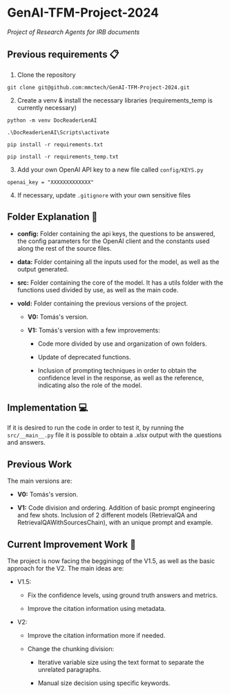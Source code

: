 # GenAI-TFM-Project-2024

_Project of Research Agents for IRB documents_

## Previous requirements 📋

 1. Clone the repository

```
git clone git@github.com:mmctech/GenAI-TFM-Project-2024.git
```

 2. Create a venv & install the necessary libraries (requirements_temp is currently necessary)

```
python -m venv DocReaderLenAI

.\DocReaderLenAI\Scripts\activate

pip install -r requirements.txt

pip install -r requirements_temp.txt
```

 3. Add your own OpenAI API key to a new file called ```config/KEYS.py```

```
openai_key = "XXXXXXXXXXXXX"
```

 4. If necessary, update ```.gitignore``` with your own sensitive files


## Folder Explanation :file_folder: 

 + **config:** Folder containing the api keys, the questions to be answered, the config parameters for the OpenAI client and the constants used along the rest of the source files. 

 + **data:** Folder containing all the inputs used for the model, as well as the output generated.

 + **src:** Folder containing the core of the model. It has a utils folder with the functions used divided by use, as well as the main code.

 + **vold:** Folder containing the previous versions of the project.

    + **V0:** Tomás's version.

    + **V1:** Tomás's version with a few improvements:

        + Code more divided by use and organization of own folders.

        + Update of deprecated functions.

        + Inclusion of prompting techniques in order to obtain the confidence level in the response, as well as the reference, indicating also the role of the model.


## Implementation :computer: 

If it is desired to run the code in order to test it, by running the ```src/__main__.py``` file it is possible to obtain a _.xlsx_ output with the questions and answers.

## Previous Work 

The main versions are:

 + **V0:** Tomás's version.

 + **V1:** Code division and ordering. Addition of basic prompt engineering and few shots. Inclusion of 2 different models (RetrievalQA and RetrievalQAWithSourcesChain), with an unique prompt and example.

## Current Improvement Work 🔧

The project is now facing the begginingg of the V1.5, as well as the basic approach for the V2. The main ideas are:

 + V1.5: 
 
   + Fix the confidence levels, using ground truth answers and metrics.

   + Improve the citation information using metadata.

 + V2: 
 
   + Improve the citation information more if needed.

   + Change the chunking division:

      + Iterative variable size using the text format to separate the unrelated paragraphs.

      + Manual size decision using specific keywords.

